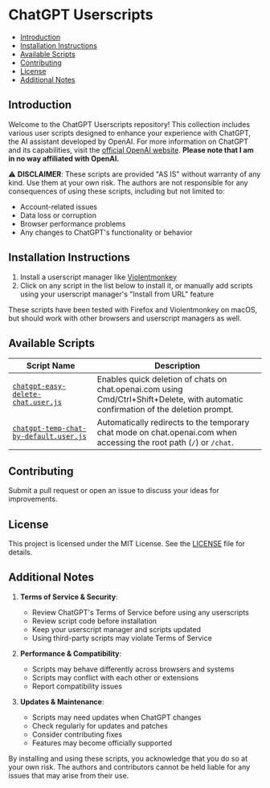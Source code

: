 # ChatGPT Userscripts

- [Introduction](#introduction)
- [Installation Instructions](#installation-instructions)
- [Available Scripts](#available-scripts)
- [Contributing](#contributing)
- [License](#license)
- [Additional Notes](#additional-notes)

## Introduction

Welcome to the ChatGPT Userscripts repository! This collection includes various user scripts designed to enhance your experience with ChatGPT, the AI assistant developed by OpenAI. For more information on ChatGPT and its capabilities, visit the [official OpenAI website](https://openai.com). **Please note that I am in no way affiliated with OpenAI.**

⚠️ **DISCLAIMER**: These scripts are provided "AS IS" without warranty of any kind. Use them at your own risk. The authors are not responsible for any consequences of using these scripts, including but not limited to:
- Account-related issues
- Data loss or corruption
- Browser performance problems
- Any changes to ChatGPT's functionality or behavior

## Installation Instructions

1. Install a userscript manager like [Violentmonkey](https://violentmonkey.github.io/)
2. Click on any script in the list below to install it, or manually add scripts using your userscript manager's "Install from URL" feature

These scripts have been tested with Firefox and Violentmonkey on macOS, but should work with other browsers and userscript managers as well.

## Available Scripts

| Script Name | Description |
|-------------|-------------|
| [`chatgpt-easy-delete-chat.user.js`](chatgpt-easy-delete-chat.user.js) | Enables quick deletion of chats on chat.openai.com using Cmd/Ctrl+Shift+Delete, with automatic confirmation of the deletion prompt. |
| [`chatgpt-temp-chat-by-default.user.js`](chatgpt-temp-chat-by-default.user.js) | Automatically redirects to the temporary chat mode on chat.openai.com when accessing the root path (`/`) or `/chat`. |

## Contributing

Submit a pull request or open an issue to discuss your ideas for improvements.

## License

This project is licensed under the MIT License. See the [LICENSE](LICENSE) file for details.

## Additional Notes

1. **Terms of Service & Security**:
   - Review ChatGPT's Terms of Service before using any userscripts
   - Review script code before installation
   - Keep your userscript manager and scripts updated
   - Using third-party scripts may violate Terms of Service

2. **Performance & Compatibility**:
   - Scripts may behave differently across browsers and systems
   - Scripts may conflict with each other or extensions
   - Report compatibility issues

3. **Updates & Maintenance**:
   - Scripts may need updates when ChatGPT changes
   - Check regularly for updates and patches
   - Consider contributing fixes
   - Features may become officially supported

By installing and using these scripts, you acknowledge that you do so at your own risk. The authors and contributors cannot be held liable for any issues that may arise from their use. 
